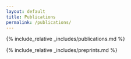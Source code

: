 ```yaml
---
layout: default
title: Publications
permalink: /publications/
---
```


{% include_relative _includes/publications.md %}

{% include_relative _includes/preprints.md %}

